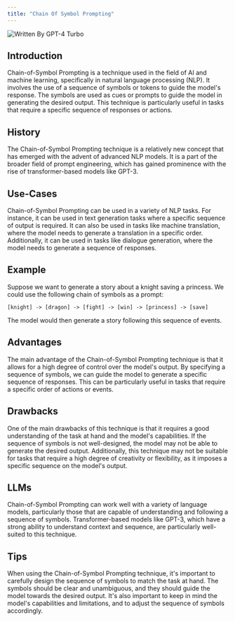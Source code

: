 ```yaml
---
title: "Chain Of Symbol Prompting"
---
```


![Written By GPT-4 Turbo](https://img.shields.io/badge/Written%20By-GPT--4%20Turbo-5A5A5A?style=for-the-badge&logo=openai&logoColor=white)

## Introduction

Chain-of-Symbol Prompting is a technique used in the field of AI and machine learning, specifically in natural language processing (NLP). It involves the use of a sequence of symbols or tokens to guide the model's response. The symbols are used as cues or prompts to guide the model in generating the desired output. This technique is particularly useful in tasks that require a specific sequence of responses or actions.

## History

The Chain-of-Symbol Prompting technique is a relatively new concept that has emerged with the advent of advanced NLP models. It is a part of the broader field of prompt engineering, which has gained prominence with the rise of transformer-based models like GPT-3.

## Use-Cases

Chain-of-Symbol Prompting can be used in a variety of NLP tasks. For instance, it can be used in text generation tasks where a specific sequence of output is required. It can also be used in tasks like machine translation, where the model needs to generate a translation in a specific order. Additionally, it can be used in tasks like dialogue generation, where the model needs to generate a sequence of responses.

## Example

Suppose we want to generate a story about a knight saving a princess. We could use the following chain of symbols as a prompt:

`[knight] -> [dragon] -> [fight] -> [win] -> [princess] -> [save]`

The model would then generate a story following this sequence of events.

## Advantages

The main advantage of the Chain-of-Symbol Prompting technique is that it allows for a high degree of control over the model's output. By specifying a sequence of symbols, we can guide the model to generate a specific sequence of responses. This can be particularly useful in tasks that require a specific order of actions or events.

## Drawbacks

One of the main drawbacks of this technique is that it requires a good understanding of the task at hand and the model's capabilities. If the sequence of symbols is not well-designed, the model may not be able to generate the desired output. Additionally, this technique may not be suitable for tasks that require a high degree of creativity or flexibility, as it imposes a specific sequence on the model's output.

## LLMs

Chain-of-Symbol Prompting can work well with a variety of language models, particularly those that are capable of understanding and following a sequence of symbols. Transformer-based models like GPT-3, which have a strong ability to understand context and sequence, are particularly well-suited to this technique.

## Tips

When using the Chain-of-Symbol Prompting technique, it's important to carefully design the sequence of symbols to match the task at hand. The symbols should be clear and unambiguous, and they should guide the model towards the desired output. It's also important to keep in mind the model's capabilities and limitations, and to adjust the sequence of symbols accordingly.